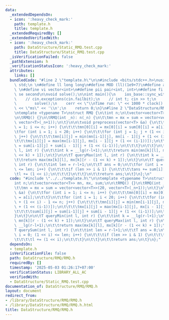 ```yaml
---
data:
  _extendedDependsOn:
  - icon: ':heavy_check_mark:'
    path: template.h
    title: template.h
  _extendedRequiredBy: []
  _extendedVerifiedWith:
  - icon: ':heavy_check_mark:'
    path: DataStructure/Static_RMQ.test.cpp
    title: DataStructure/Static_RMQ.test.cpp
  _isVerificationFailed: false
  _pathExtension: h
  _verificationStatusIcon: ':heavy_check_mark:'
  attributes:
    links: []
  bundledCode: "#line 2 \"template.h\"\n\n#include <bits/stdc++.h>\nusing namespace\
    \ std;\n \n#define ll long long\n#define MOD (ll)(1e9+7)\n#define all(x) (x).begin(),(x).end()\n\
    \ \n#define vi vector<int>\n#define pii pair<int, int>\n#define fi first\n#define\
    \ se second\n\nvoid solve();\n\nint main(){\n    ios_base::sync_with_stdio(false);cin.tie(NULL);\n\
    \    // cin.exceptions(cin.failbit);\n    // int t; cin >> t;\n    // while(t--)\n\
    \        solve();\n    cerr << \"\\nTime run: \" << 1000 * clock() / CLOCKS_PER_SEC\
    \ << \"ms\" << '\\n';\n    return 0;\n}\n#line 2 \"DataStructure/RMQ/RMQ.h\"\n\
    \ntemplate <typename T>\nstruct RMQ {\n\tint n;\n\tvector<vector<T>> mn, mx, sum;\n\
    \n\tRMQ() {}\n\tRMQ(int _n): n(_n) {\n\t\tmn = mx = sum = vector<vector<T>>(20,\
    \ vector<T>(_n+1));\n\t}\n\n\tvoid preprocess(vector<T> &a) {\n\t\tfor (int i\
    \ = 1; i <= n; i++) {\n\t\t\tmn[0][i] = mx[0][i] = sum[0][i] = a[i];\n\t\t}\n\t\
    \tfor (int i = 1; i < 20; i++) {\n\t\t\tfor (int j = 1; j + (1 << i) - 1 <= n;\
    \ j++) {\n\t\t\t\tmn[i][j] = min(mn[i-1][j], mn[i - 1][j + (1 << (i-1))]);\n\t\
    \t\t\tmx[i][j] = max(mx[i-1][j], mx[i - 1][j + (1 << (i-1))]);\n\t\t\t\tsum[i][j]\
    \ = sum[i-1][j] + sum[i - 1][j + (1 << (i-1))];\n\t\t\t}\n\t\t}\n\t}\n\n\tT queryMin(int\
    \ l, int r) {\n\t\tint k = __lg(r-l+1);\n\t\treturn min(mn[k][l], mn[k][r - (1\
    \ << k) + 1]);\n\t}\n\n\tT queryMax(int l, int r) {\n\t\tint k = __lg(r-l+1);\n\
    \t\treturn max(mx[k][l], mx[k][r - (1 << k) + 1]);\n\t}\n\n\tT querySum(int l,\
    \ int r) {\n\t\tint len = r-l+1;\n\t\tT ans = 0;\n\t\tfor (int i = 0; (1 << i)\
    \ <= len; i++) {\n\t\t\tif (len >> i & 1) {\n\t\t\t\tans += sum[i][l];\n\t\t\t\
    \tl += (1 << i);\n\t\t\t}\n\t\t}\n\t\treturn ans;\n\t}\n};\n"
  code: "#include \"../../template.h\"\n\ntemplate <typename T>\nstruct RMQ {\n\t\
    int n;\n\tvector<vector<T>> mn, mx, sum;\n\n\tRMQ() {}\n\tRMQ(int _n): n(_n) {\n\
    \t\tmn = mx = sum = vector<vector<T>>(20, vector<T>(_n+1));\n\t}\n\n\tvoid preprocess(vector<T>\
    \ &a) {\n\t\tfor (int i = 1; i <= n; i++) {\n\t\t\tmn[0][i] = mx[0][i] = sum[0][i]\
    \ = a[i];\n\t\t}\n\t\tfor (int i = 1; i < 20; i++) {\n\t\t\tfor (int j = 1; j\
    \ + (1 << i) - 1 <= n; j++) {\n\t\t\t\tmn[i][j] = min(mn[i-1][j], mn[i - 1][j\
    \ + (1 << (i-1))]);\n\t\t\t\tmx[i][j] = max(mx[i-1][j], mx[i - 1][j + (1 << (i-1))]);\n\
    \t\t\t\tsum[i][j] = sum[i-1][j] + sum[i - 1][j + (1 << (i-1))];\n\t\t\t}\n\t\t\
    }\n\t}\n\n\tT queryMin(int l, int r) {\n\t\tint k = __lg(r-l+1);\n\t\treturn min(mn[k][l],\
    \ mn[k][r - (1 << k) + 1]);\n\t}\n\n\tT queryMax(int l, int r) {\n\t\tint k =\
    \ __lg(r-l+1);\n\t\treturn max(mx[k][l], mx[k][r - (1 << k) + 1]);\n\t}\n\n\t\
    T querySum(int l, int r) {\n\t\tint len = r-l+1;\n\t\tT ans = 0;\n\t\tfor (int\
    \ i = 0; (1 << i) <= len; i++) {\n\t\t\tif (len >> i & 1) {\n\t\t\t\tans += sum[i][l];\n\
    \t\t\t\tl += (1 << i);\n\t\t\t}\n\t\t}\n\t\treturn ans;\n\t}\n};"
  dependsOn:
  - template.h
  isVerificationFile: false
  path: DataStructure/RMQ/RMQ.h
  requiredBy: []
  timestamp: '2025-05-03 01:26:17+07:00'
  verificationStatus: LIBRARY_ALL_AC
  verifiedWith:
  - DataStructure/Static_RMQ.test.cpp
documentation_of: DataStructure/RMQ/RMQ.h
layout: document
redirect_from:
- /library/DataStructure/RMQ/RMQ.h
- /library/DataStructure/RMQ/RMQ.h.html
title: DataStructure/RMQ/RMQ.h
---
```

